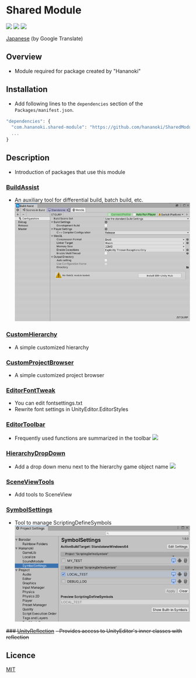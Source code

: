 # Shared Module

![](https://img.shields.io/badge/dynamic/json.svg?uri=https://raw.githubusercontent.com/hananoki/SharedModule/master/package.json&label=&query=$.version&prefix=v)
![](https://img.shields.io/badge/unity-2018.3%20or%20later-3BAF75.svg)
![](https://img.shields.io/badge/license-MIT-informational.svg)

[Japanese](https://translate.google.com/translate?sl=en&tl=ja&u=https://github.com/hananoki/SharedModule) (by Google Translate)

## Overview
- Module required for package created by "Hananoki"

## Installation
- Add following lines to the `dependencies` section of the `Packages/manifest.json`.
```js
"dependencies": {
  "com.hananoki.shared-module": "https://github.com/hananoki/SharedModule.git",
  ...
}
```

## Description
- Introduction of packages that use this module

### [BuildAssist](https://github.com/hananoki/BuildAssist)
- An auxiliary tool for differential build, batch build, etc.
![](https://raw.githubusercontent.com/hananoki/BuildAssist/master/Documentation~/Preview.png)

### [CustomHierarchy](https://github.com/hananoki/CustomHierarchy)
- A simple customized hierarchy

### [CustomProjectBrowser](https://github.com/hananoki/CustomProjectBrowser)
- A simple customized project browser

### [EditorFontTweak](https://github.com/hananoki/EditorFontTweak)
- You can edit fontsettings.txt
- Rewrite font settings in UnityEditor.EditorStyles

### [EditorToolbar](https://github.com/hananoki/EditorToolbar)
- Frequently used functions are summarized in the toolbar
  ![](https://raw.githubusercontent.com/hananoki/EditorToolbar/master/Documentation~/Preview_2019.3.png)

### [HierarchyDropDown](https://github.com/hananoki/HierarchyDropDown)
- Add a drop down menu next to the hierarchy game object name
![](https://raw.githubusercontent.com/hananoki/HierarchyDropDown/master/Documentation~/Preview.png)

### [SceneViewTools](https://github.com/hananoki/SceneViewTools)
- Add tools to SceneView

### [SymbolSettings](https://github.com/hananoki/SymbolSettings)
- Tool to manage ScriptingDefineSymbols
![](https://raw.githubusercontent.com/hananoki/SymbolSettings/master/Documentation~/Preview.png)

~~### [UnityReflection](https://github.com/hananoki/UnityReflection)~~
~~- Provides access to UnityEditor's inner classes with reflection~~


## Licence

[MIT](https://github.com/hananoki/SharedModule/blob/master/LICENSE.md)
